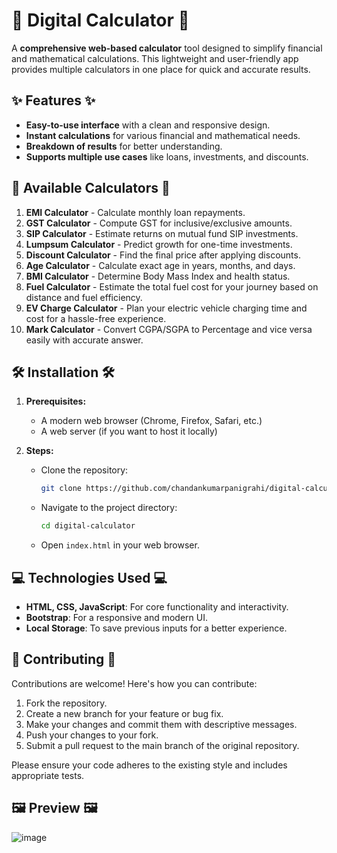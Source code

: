 
# 🧮 Digital Calculator 🧮

A **comprehensive web-based calculator** tool designed to simplify financial and mathematical calculations. This lightweight and user-friendly app provides multiple calculators in one place for quick and accurate results.

## ✨ Features ✨

- **Easy-to-use interface** with a clean and responsive design.
- **Instant calculations** for various financial and mathematical needs.
- **Breakdown of results** for better understanding.
- **Supports multiple use cases** like loans, investments, and discounts.

## 🔢 Available Calculators 🔢

1. **EMI Calculator** - Calculate monthly loan repayments.
2. **GST Calculator** - Compute GST for inclusive/exclusive amounts.
3. **SIP Calculator** - Estimate returns on mutual fund SIP investments.
4. **Lumpsum Calculator** - Predict growth for one-time investments.
5. **Discount Calculator** - Find the final price after applying discounts.
6. **Age Calculator** - Calculate exact age in years, months, and days.
7. **BMI Calculator** - Determine Body Mass Index and health status.
8. **Fuel Calculator** - Estimate the total fuel cost for your journey based on distance and fuel efficiency.
9. **EV Charge Calculator** - Plan your electric vehicle charging time and cost for a hassle-free experience.
10. **Mark Calculator** - Convert CGPA/SGPA to Percentage and vice versa easily with accurate answer.

## 🛠️ Installation 🛠️

1.  **Prerequisites:**
    *   A modern web browser (Chrome, Firefox, Safari, etc.)
    *   A web server (if you want to host it locally)

2.  **Steps:**
    *   Clone the repository:
        ```bash
        git clone https://github.com/chandankumarpanigrahi/digital-calculator.git
        ```
    *   Navigate to the project directory:
        ```bash
        cd digital-calculator
        ```
    *   Open `index.html` in your web browser.

## 💻 Technologies Used 💻

- **HTML, CSS, JavaScript**: For core functionality and interactivity.
- **Bootstrap**: For a responsive and modern UI.
- **Local Storage**: To save previous inputs for a better experience.

## 🤝 Contributing 🤝

Contributions are welcome! Here's how you can contribute:

1.  Fork the repository.
2.  Create a new branch for your feature or bug fix.
3.  Make your changes and commit them with descriptive messages.
4.  Push your changes to your fork.
5.  Submit a pull request to the main branch of the original repository.

Please ensure your code adheres to the existing style and includes appropriate tests.

## 🖼️ Preview 🖼️

![image](https://github.com/user-attachments/assets/784102c6-615b-490c-8a8d-0a2c3c007d0f)
